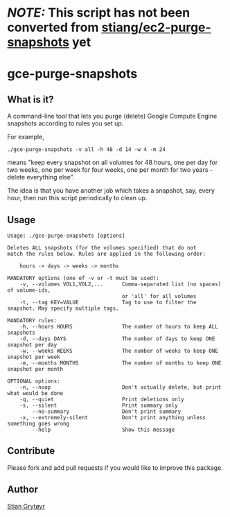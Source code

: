 # *NOTE:* This script has not been converted from [stiang/ec2-purge-snapshots](https://github.com/stiang/ec2-purge-snapshots) yet

# gce-purge-snapshots

## What is it?

A command-line tool that lets you purge (delete) Google Compute 
Engine snapshots according to rules you set up. 

For example, 

    ./gce-purge-snapshots -v all -h 48 -d 14 -w 4 -m 24

means "keep every snapshot on all volumes for 48 hours, one 
per day for two weeks, one per week for four weeks, one per 
month for two years - delete everything else".

The idea is that you have another job which takes a snapshot, 
say, every hour, then run this script periodically to clean up.

## Usage

    Usage: ./gce-purge-snapshots [options]

    Deletes ALL snapshots (for the volumes specified) that do not
    match the rules below. Rules are applied in the following order:

        hours -> days -> weeks -> months

    MANDATORY options (one of -v or -t must be used):
        -v, --volumes VOL1,VOL2,...      Comma-separated list (no spaces) of volume-ids,
                                         or 'all' for all volumes
        -t, --tag KEY=VALUE              Tag to use to filter the snapshot. May specify multiple tags.

    MANDATORY rules:
        -h, --hours HOURS                The number of hours to keep ALL snapshots
        -d, --days DAYS                  The number of days to keep ONE snapshot per day
        -w, --weeks WEEKS                The number of weeks to keep ONE snapshot per week
        -m, --months MONTHS              The number of months to keep ONE snapshot per month

    OPTIONAL options:
        -n, --noop                       Don't actually delete, but print what would be done
        -q, --quiet                      Print deletions only
        -s, --silent                     Print summary only
            --no-summary                 Don't print summary
        -x, --extremely-silent           Don't print anything unless something goes wrong
            --help                       Show this message

## Contribute
Please fork and add pull requests if you would like to improve this package.

## Author
[Stian Grytøyr][1]

[1]: http://stian.grytoyr.net/about/
